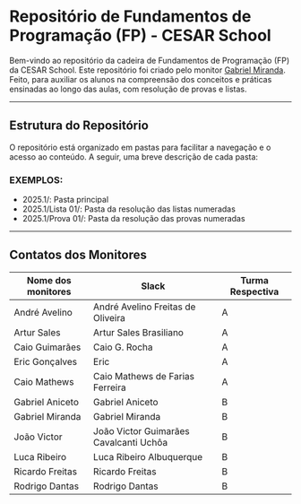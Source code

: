 # Repositório de Fundamentos de Programação (FP) - CESAR School

Bem-vindo ao repositório da cadeira de Fundamentos de Programação (FP) da CESAR School. Este repositório foi criado pelo monitor [Gabriel Miranda](https://github.com/GMiranda21ML). Feito, para auxiliar os alunos na compreensão dos conceitos e práticas ensinadas ao longo das aulas, com resolução de provas e listas.

---

## Estrutura do Repositório

O repositório está organizado em pastas para facilitar a navegação e o acesso ao conteúdo. A seguir, uma breve descrição de cada pasta:

### EXEMPLOS:
- 2025.1/: Pasta principal
- 2025.1/Lista 01/: Pasta da resolução das listas numeradas
- 2025.1/Prova 01/: Pasta da resolução das provas numeradas

---

## Contatos dos Monitores

| Nome dos monitores | Slack                                  | Turma Respectiva |
| ------------------ | -------------------------------------- | ---------------- |
| André Avelino      | André Avelino Freitas de Oliveira      | A                |
| Artur Sales        | Artur Sales Brasiliano                 | A                |
| Caio Guimarães     | Caio G. Rocha                          | A                |
| Eric Gonçalves     | Eric                                   | A                |
| Caio Mathews       | Caio Mathews de Farias Ferreira        | A                |
| Gabriel Aniceto    | Gabriel Aniceto                        | B                |
| Gabriel Miranda    | Gabriel Miranda                        | B                |
| João Victor        | João Victor Guimarães Cavalcanti Uchôa | B                |
| Luca Ribeiro       | Luca Ribeiro Albuquerque               | B                |
| Ricardo Freitas    | Ricardo Freitas                        | B                |
| Rodrigo Dantas     | Rodrigo Dantas                         | B                |

